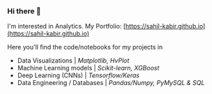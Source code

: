 ### Hi there 👋

I'm interested in Analytics. 
My Portfolio: [https://sahil-kabir.github.io](https://sahil-kabir.github.io)

Here you'll find the code/notebooks for my projects in
 - Data Visualizations | *Matplotlib, HvPlot*
 - Machine Learning models | *Scikit-learn, XGBoost*
 - Deep Learning (CNNs) | *Tensorflow/Keras*
 - Data Engineering / Databases | *Pandas/Numpy, PyMySQL & SQL*
